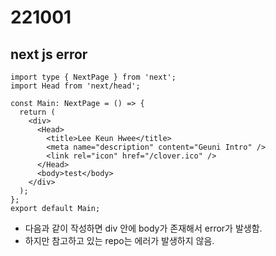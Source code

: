 # 221001

## next js error

```TSX
import type { NextPage } from 'next';
import Head from 'next/head';

const Main: NextPage = () => {
  return (
    <div>
      <Head>
        <title>Lee Keun Hwee</title>
        <meta name="description" content="Geuni Intro" />
        <link rel="icon" href="/clover.ico" />
      </Head>
      <body>test</body>
    </div>
  );
};
export default Main;
```

- 다음과 같이 작성하면 div 안에 body가 존재해서 error가 발생함.
- 하지만 참고하고 있는 repo는 에러가 발생하지 않음.
